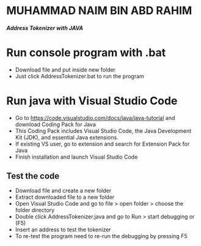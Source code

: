 # MUHAMMAD NAIM BIN ABD RAHIM
#### _Address Tokenizer with JAVA_

# Run console program with .bat 

- Download file and put inside new folder
- Just click AddressTokenizer.bat to run the program

# Run java with Visual Studio Code

- Go to https://code.visualstudio.com/docs/java/java-tutorial and download Coding Pack for Java
- This Coding Pack includes Visual Studio Code, the Java Development Kit (JDK), and essential Java extensions. 
- If existing VS user, go to extension and search for Extension Pack for Java 
- Finish installation and launch Visual Studio Code

## Test the code

- Download file and create a new folder
- Extract downloaded file to a new folder
- Open Visual Studio Code and go to file > open folder > choose the folder directory
- Double click AddressTokenizer.java and go to Run > start debugging or (F5)
- Insert an address to test the tokenizer
- To re-test the program need to re-run the debugging by pressing F5



